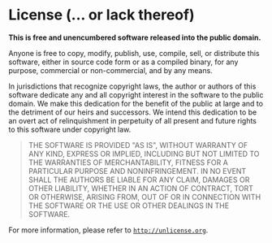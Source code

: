 # License (... or lack thereof)

**This is free and unencumbered software released into the public domain.**

Anyone is free to copy, modify, publish, use, compile, sell, or distribute this software, either in
source code form or as a compiled binary, for any purpose, commercial or non-commercial, and by any
means.

In jurisdictions that recognize copyright laws, the author or authors of this software dedicate any
and all copyright interest in the software to the public domain. We make this dedication for the
benefit of the public at large and to the detriment of our heirs and successors. We intend this
dedication to be an overt act of relinquishment in perpetuity of all present and future rights to
this software under copyright law.

> THE SOFTWARE IS PROVIDED "AS IS", WITHOUT WARRANTY OF ANY KIND, EXPRESS OR IMPLIED, INCLUDING BUT
> NOT LIMITED TO THE WARRANTIES OF MERCHANTABILITY, FITNESS FOR A PARTICULAR PURPOSE AND
> NONINFRINGEMENT.  IN NO EVENT SHALL THE AUTHORS BE LIABLE FOR ANY CLAIM, DAMAGES OR OTHER
> LIABILITY, WHETHER IN AN ACTION OF CONTRACT, TORT OR OTHERWISE, ARISING FROM, OUT OF OR IN
> CONNECTION WITH THE SOFTWARE OR THE USE OR OTHER DEALINGS IN THE SOFTWARE.

For more information, please refer to [`http://unlicense.org`][unlicense].

[unlicense]: http://unlicense.org
